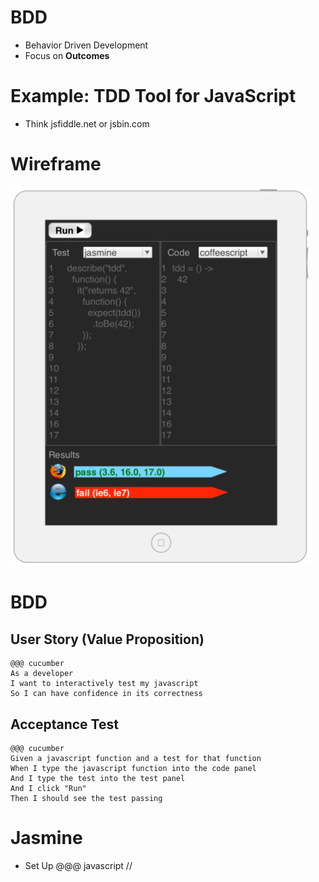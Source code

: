 <!SLIDE subsection incremental>
# BDD
* Behavior Driven Development
* Focus on **Outcomes**

<!SLIDE subsection small>
# Example: TDD Tool for JavaScript
* Think jsfiddle.net or jsbin.com

<!SLIDE subsection smaller>
# Wireframe
<img src="../img/wireframe_sm.png" width="480px"/>

<!SLIDE subsection smaller>
# BDD

## User Story (Value Proposition)

    @@@ cucumber
    As a developer
    I want to interactively test my javascript
    So I can have confidence in its correctness

## Acceptance Test

    @@@ cucumber
    Given a javascript function and a test for that function
    When I type the javascript function into the code panel
    And I type the test into the test panel
    And I click "Run"
    Then I should see the test passing

<!SLIDE>
# Jasmine

* Set Up
    @@@ javascript
    // 
